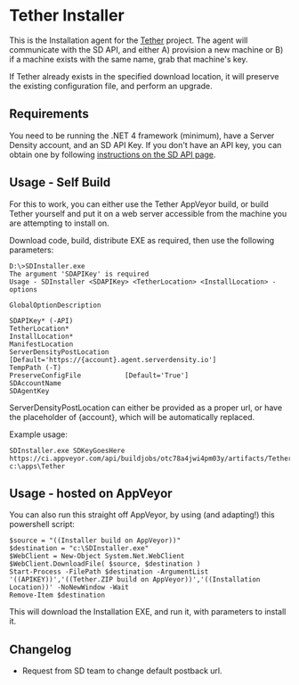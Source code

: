 # Tether Installer
This is the Installation agent for the [Tether](https://github.com/surgicalcoder/Tether) project. The agent will communicate with the SD API, and either A) provision a new machine or B) if a machine exists with the same name, grab that machine's key.

If Tether already exists in the specified download location, it will preserve the existing configuration file, and perform an upgrade.

## Requirements

You need to be running the .NET 4 framework (minimum), have a Server Density account, and an SD API Key. If you don't have an API key, you can obtain one by following [instructions on the SD API page](https://apidocs.serverdensity.com/#authentication). 

## Usage - Self Build

For this to work, you can either use the Tether AppVeyor build, or build Tether yourself and put it on a web server accessible  from the machine you are attempting to install on.

Download code, build, distribute EXE as required, then use the following parameters:

    D:\>SDInstaller.exe
    The argument 'SDAPIKey' is required
    Usage - SDInstaller <SDAPIKey> <TetherLocation> <InstallLocation> -options
    
    GlobalOptionDescription
    
    SDAPIKey* (-API)
    TetherLocation*
    InstallLocation*
    ManifestLocation
    ServerDensityPostLocation    [Default='https://{account}.agent.serverdensity.io']
    TempPath (-T)
    PreserveConfigFile           [Default='True']
    SDAccountName
    SDAgentKey
    
ServerDensityPostLocation can either be provided as a proper url, or have the placeholder of {account}, which will be automatically replaced.

Example usage:

	SDInstaller.exe SDKeyGoesHere https://ci.appveyor.com/api/buildjobs/otc78a4jwi4pm03y/artifacts/Tether/bin/Build.zip c:\apps\Tether

## Usage - hosted on AppVeyor

You can also run this straight off AppVeyor, by using (and adapting!) this powershell script:

    $source = "((Installer build on AppVeyor))" 
    $destination = "c:\SDInstaller.exe"
    $WebClient = New-Object System.Net.WebClient
    $WebClient.DownloadFile( $source, $destination )
    Start-Process -FilePath $destination -ArgumentList '((APIKEY))','((Tether.ZIP build on AppVeyor))','((Installation Location))' -NoNewWindow -Wait
    Remove-Item $destination

This will download the Installation EXE, and run it, with parameters to install it.

## Changelog

* Request from SD team to change default postback url.